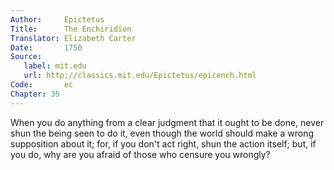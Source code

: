 ```yaml
---
Author:     Epictetus  
Title:      The Enchiridion  
Translator: Elizabeth Carter  
Date:       1750  
Source:
   label: mit.edu
   url: http://classics.mit.edu/Epictetus/epicench.html
Code:       ec  
Chapter: 35
---
```


When you do anything from a clear judgment that it ought to be done, never shun
the being seen to do it, even though the world should make a wrong supposition
about it; for, if you don't act right, shun the action itself; but, if you do,
why are you afraid of those who censure you wrongly?


